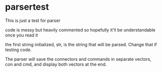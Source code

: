 # parsertest
This is just a test for parser

code is messy but heavily commented so hopefully it'll be understandable once you read it

the first string initialized, str, is the string that will be parsed. Change that if testing code.

The parser will save the connectors and commands in separate vectors, con and cmd, and display both vectors at the end.
